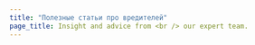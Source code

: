 ```yaml
---
title: "Полезные статьи про вредителей"
page_title: Insight and advice from <br /> our expert team.
---
```

